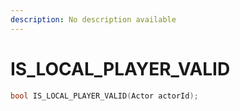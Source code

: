 ```yaml
---
description: No description available 
---
```


# IS_LOCAL_PLAYER_VALID

```cpp
bool IS_LOCAL_PLAYER_VALID(Actor actorId);
```
